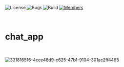 ![License](https://img.shields.io/badge/license-BSD--3-orange) ![Bugs](https://img.shields.io/badge/bugs-0%20open-brightgreen) ![Build](https://img.shields.io/badge/Build-passing-brightgreen?logo=github) [![Members](https://img.shields.io/discord/750034898680807434?label=members&logo=discord&color=7289da)](https://discord.gg/CHZea8zvBG)

<br>

# chat_app

<br>

![331816516-4cce48d9-c625-47b1-9104-301ac2ff4495](https://github.com/user-attachments/assets/eeea648e-fb54-4606-b7cc-d66de1e4a0e4)
